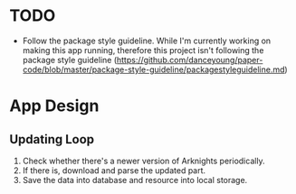 # TODO #

- Follow the package style guideline. While I'm currently working on making this app running, therefore this project
  isn't following the package style
  guideline (https://github.com/danceyoung/paper-code/blob/master/package-style-guideline/packagestyleguideline.md)

# App Design #

## Updating Loop ##

1. Check whether there's a newer version of Arknights periodically.
2. If there is, download and parse the updated part.
3. Save the data into database and resource into local storage.